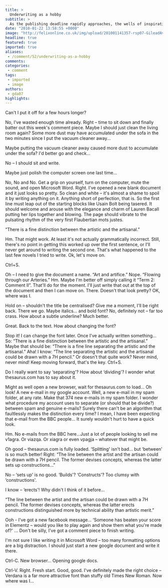 ```yaml
---
title: >
  Underwriting as a hobby
subtitle: >
  As the publishing deadline rapidly approaches, the wells of inspiration rapidly run dry. What to say and how to say it? I'm sure I'll find a way round it...
date: "2010-01-22 13:58:55 +0000"
image: "http://felixonline.co.uk/img/upload/201001141357-rsp07-GileadAv.jpg"
headline: true
featured: true
imported: true
aliases:
 - /comment/52/underwriting-as-a-hobby
comments:
categories:
 - comment
tags:
 - imported
 - image
authors:
 - gda07
highlights:
---
```


Can't I put it off for a few hours longer?

No, I've wasted enough time already. Right – time to sit down and finally batter out this week's comment piece. Maybe I should just clean the living room again? Some more dust may have accumulated under the sofa in the two minutes since I put the vacuum cleaner away...

Maybe putting the vacuum cleaner away caused more dust to accumulate under the sofa? I'd better go and check...

No – I should sit and write.

Maybe just polish the computer screen one last time...

No, No and No. Get a grip on yourself, turn on the computer, mute the sound, and open Microsoft Word. Right. I've opened a new blank document and it just looks so pretty. So clean and white – it's almost a shame to spoil it by writing anything on it. Anything short of perfection, that is. So the first line must leap out of the starting blocks like Usain Bolt being tasered. It should welcome and arouse with the elegance and charm of Lauren Bacall putting her lips together and blowing. The page should vibrate to the pulsating rhythm of the very first Flaubertian mots justes.

“There is a fine distinction between the artistic and the artisanal.”

Hm. That might work. At least it's not actually grammatically incorrect. Still, there's no point in getting this worked up over the first sentence, or I'll never get around to writing the second one. That's what happened to the last few novels I tried to write. Ok, let's move on.

Ctrl+S.

Oh – I need to give the document a name. “Art and artifice.” Nope. “Flowing through our Arteries.” Hm. Maybe I'm better off simply calling it “Term 2: Comment II”. That'll do for the moment. I'll just write that out at the top of the document and then I can move on. There. Doesn't that look pretty? OK, where was I.

Hold on – shouldn't the title be centralised? Give me a moment, I'll be right back. There we go. Maybe italics... and bold font? No, definitely not – far too crass. How about a subtle underline? Much better.

Great. Back to the text.
 How about changing the font?

Stop it! I can change the font later. Once I've actually written something...
 So:
 “There is a fine distinction between the artistic and the artisanal.”
 Maybe that should be:
 “There is a fine line separating the artistic and the artisanal.”
 Aha! I know:
 “The line separating the artistic and the artisanal could be drawn with a 7H pencil.” Or doesn't that quite work? Never mind, never mind! Keep moving forward, that's the key.
 Ctrl+S.

Do I really want to say ‘separating'? How about ‘dividing'? I wonder what thesaurus.com has to say about it.

Might as well open a new browser, wait for thesaurus.com to load... Oh look! A new e-mail in my google account. Well, a new e-mail in my spam folder, at any rate. Make that 374 new e-mails in my spam folder. I wonder what procedure my account uses to separate (or should that be divide?) between spam and genuine e-mails? Surely there can't be an algorithm that faultlessly makes the distinction every time? I mean, I have been expecting that e-mail from the BBC people... It surely wouldn't hurt to have a quick look.

Hm. No e-mails from the BBC here...Just a lot of people looking to sell me v1agra. Or viazqa. Or xiagra or even vpagja – whatever that might be.

Oh good – thesaurus.com is fully loaded. ‘Splitting' isn't bad... but ‘between' is so much better! Right:
 “The line between the artist and the artisan could be drawn with a 7H pencil. The former devises concepts, whereas the latter sets up constructions...”

No – ‘sets up' is no good. ‘Builds'? ‘Constructs'? Too clumsy with ‘constructions'.

I know – ‘erects'! Why didn't I think of it before...

“The line between the artist and the artisan could be drawn with a 7H pencil. The former devises concepts, whereas the latter erects constructions distinguished more by technical ability than artistic merit.”

Ooh - I've got a new facebook message... ‘Someone has beaten your score in Elementz – would you like to play again and show them what you're made of?' ... Don't be silly, I've got a comment piece to finish writing.

I'm not sure I like writing it in Microsoft Word – too many formatting options are a big distraction. I should just start a new google document and write it there.

Ctrl-C. New browser... Opening google docs.

Ctrl-V. Right. Fresh start. Good, good. I've definitely made the right choice – Verdana is a far more attractive font than stuffy old Times New Roman. Now where was I...
